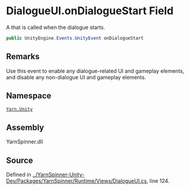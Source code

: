 # DialogueUI.onDialogueStart Field

A <see cref="!:UnityEngine.Events.UnityEvent"></see> that is called
when the dialogue starts.


```csharp
public UnityEngine.Events.UnityEvent onDialogueStart
```
## Remarks

Use this event to enable any dialogue-related UI and gameplay
elements, and disable any non-dialogue UI and gameplay
elements.




## Namespace
[`Yarn.Unity`](/api/csharp/yarn.unity/README.md)

## Assembly
YarnSpinner.dll

## Source
Defined in [../YarnSpinner-Unity-Dev/Packages/YarnSpinner/Runtime/Views/DialogueUI.cs](https://github.com/YarnSpinnerTool/YarnSpinner-Unity//blob/develop/Runtime/Views/DialogueUI.cs#L124), line 124.
